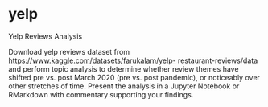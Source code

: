 # yelp
Yelp Reviews Analysis

Download yelp reviews dataset from https://www.kaggle.com/datasets/farukalam/yelp-
restaurant-reviews/data and perform topic analysis to determine whether review themes have
shifted pre vs. post March 2020 (pre vs. post pandemic), or noticeably over other stretches of
time. Present the analysis in a Jupyter Notebook or RMarkdown with commentary supporting
your findings.

